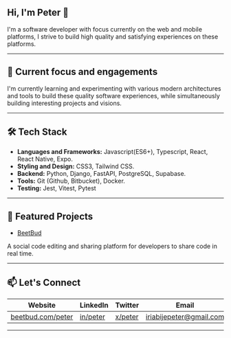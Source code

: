 ## Hi, I'm Peter 👋
I'm a software developer with focus currently on the web and mobile platforms, I strive to build high quality and satisfying experiences on these platforms.

---

## 🔭 Current focus and engagements
I'm currently learning and experimenting with various modern architectures and tools to build these quality software experiences, while simultaneously building interesting projects and visions.

---

## 🛠️ Tech Stack
- **Languages and Frameworks:** Javascript(ES6+), Typescript, React, React Native, Expo.
- **Styling and Design:** CSS3, Tailwind CSS.
- **Backend:** Python, Django, FastAPI, PostgreSQL, Supabase.
- **Tools:** Git (Github, Bitbucket), Docker.
- **Testing:** Jest, Vitest, Pytest

---

## 🚀 Featured Projects
- [BeetBud](https://beetbud.com)
<div>A social code editing and sharing platform for developers to share code in real time.</div>

---

## 📫 Let's Connect
| Website | LinkedIn | Twitter | Email |
|---------|----------|---------|-------|
|[beetbud.com/peter](https://beetbud.com/peter)|[in/peter](https://www.linkedin.com/in/peter-ehigbai-633346269/)|[x/peter](https://www.linkedin.com/in/peter-ehigbai-633346269/)|[iriabijepeter@gmail.com](mailto:contact@iriabijepeter@gmail.com)

---
